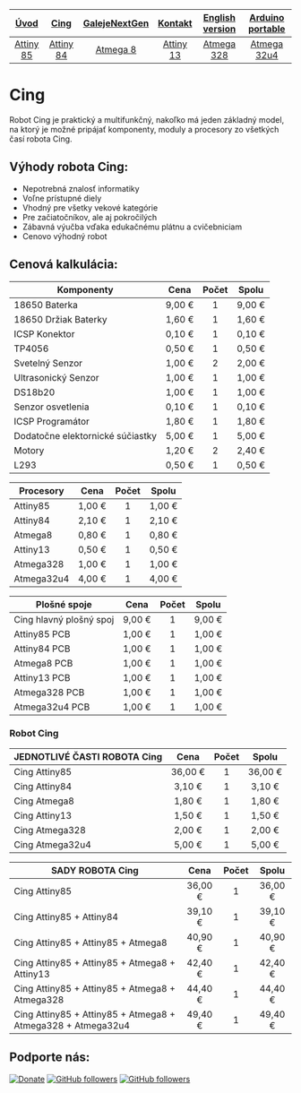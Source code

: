 | [**Úvod**](README.md) |[**Cing**](README-cing-sk.md)  |[**GalejeNextGen**](README-GNG-sk.md)|[**Kontakt**](README-kontakt.md)|[**English version**](README-en.md)|[**Arduino portable**](https://drive.google.com/file/d/1-qsKpOY3mSJC7BOQW4kqXe5UFbl79BuX/view?usp=sharing)|
|:---:|:---:|:---:|:---:|:---:|:---:|
|[Attiny 85](README-Attiny85.md)|[Attiny 84](README-Attiny84.md)|[Atmega 8](README-Atmega8.md)|[Attiny 13](README-Attiny13.md)|[Atmega 328](README-Atmega328.md)|[Atmega 32u4](README-Atmega32u4.md)|

# Cing
  Robot Cing je praktický a multifunkčný, nakoľko má jeden základný model, na ktorý je možné pripájať komponenty, moduly a procesory zo všetkých časí robota Cing. 

## Výhody robota Cing:
-	Nepotrebná znalosť informatiky
-	Voľne prístupné diely
-	Vhodný pre všetky vekové kategórie
-	Pre začiatočníkov, ale aj pokročilých
-	Zábavná výučba vďaka edukačnému plátnu a cvičebniciam
-	Cenovo výhodný robot

## Cenová kalkulácia:

| Komponenty                                  | Cena   | Počet | Spolu  |
|---------------------------------------------|:------:|:-----:|:------:|
| 18650 Baterka                               | 9,00 € | 1     | 9,00 € |
| 18650 Držiak Baterky                        | 1,60 € | 1     | 1,60 € |
| ICSP Konektor                               | 0,10 € | 1     | 0,10 € |
| TP4056                                      | 0,50 € | 1     | 0,50 € |
| Svetelný Senzor                             | 1,00 € | 2     | 2,00 € |
| Ultrasonický Senzor                         | 1,00 € | 1     | 1,00 € |
| DS18b20                                     | 1,00 € | 1     | 1,00 € |
| Senzor osvetlenia                           | 0,10 € | 1     | 0,10 € |
| ICSP Programátor                            | 1,80 € | 1     | 1,80 € |
| Dodatočne elektornické súčiastky            | 5,00 € | 1     | 5,00 € |
| Motory                                      | 1,20 € | 2     | 2,40 € |
| L293                                        | 0,50 € | 1     | 0,50 € |

| Procesory                                   | Cena   | Počet | Spolu  |
|---------------------------------------------|:------:|:-----:|:------:|
| Attiny85                                    | 1,00 € | 1     | 1,00 € |
| Attiny84                                    | 2,10 € | 1     | 2,10 € |
| Atmega8                                     | 0,80 € | 1     | 0,80 € |
| Attiny13                                    | 0,50 € | 1     | 0,50 € |
| Atmega328                                   | 1,00 € | 1     | 1,00 € |
| Atmega32u4                                  | 4,00 € | 1     | 4,00 € |

| Plošné spoje                                | Cena   | Počet | Spolu  |
|---------------------------------------------|:------:|:-----:|:------:|
| Cing hlavný plošný spoj                     | 9,00 € | 1     | 9,00 € |
| Attiny85 PCB                                | 1,00 € | 1     | 1,00 € |
| Attiny84 PCB                                | 1,00 € | 1     | 1,00 € |
| Atmega8 PCB                                 | 1,00 € | 1     | 1,00 € |
| Attiny13 PCB                                | 1,00 € | 1     | 1,00 € |
| Atmega328 PCB                               | 1,00 € | 1     | 1,00 € |
| Atmega32u4 PCB                              | 1,00 € | 1     | 1,00 € |

### Robot Cing

|  JEDNOTLIVÉ ČASTI ROBOTA Cing                               |   Cena  | Počet | Spolu   |
|-------------------------------------------------------------|:-------:|:-----:|:-------:|
| Cing Attiny85                                               | 36,00 € |   1   | 36,00 € |
| Cing Attiny84                                               |  3,10 € |   1   |  3,10 € |
| Cing Atmega8                                                |  1,80 € |   1   |  1,80 € |
| Cing Attiny13                                               |  1,50 € |   1   |  1,50 € |
| Cing Atmega328                                              |  2,00 € |   1   |  2,00 € |
| Cing Atmega32u4                                             |  5,00 € |   1   |  5,00 € |

|  SADY ROBOTA Cing                                           |   Cena  | Počet | Spolu   |
|-------------------------------------------------------------|:-------:|:-----:|:-------:|
| Cing Attiny85                                               | 36,00 € |   1   | 36,00 € |
| Cing Attiny85 + Attiny84                                    | 39,10 € |   1   | 39,10 € |
| Cing Attiny85 + Attiny85 + Atmega8                          | 40,90 € |   1   | 40,90 € |
| Cing Attiny85 + Attiny85 + Atmega8 + Attiny13               | 42,40 € |   1   | 42,40 € |
| Cing Attiny85 + Attiny85 + Atmega8 + Atmega328              | 44,40 € |   1   | 44,40 € |
| Cing Attiny85 + Attiny85 + Atmega8 + Atmega328 + Atmega32u4 | 49,40 € |   1   | 49,40 € |



## Podporte nás:
[![Donate](https://img.shields.io/badge/paypal-donate-yellow.svg)](https://www.paypal.me/StanislavJochman)
[![GitHub followers](https://img.shields.io/github/followers/espadrine.svg?style=social&label=Follow)](https://github.com/StanislavJochman/ATTEMP)
[![GitHub followers](https://img.shields.io/github/followers/espadrine.svg?style=social&label=Follow)](https://github.com/RobotCing/Cing)
